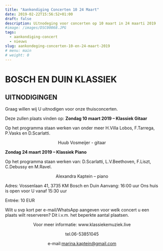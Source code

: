 ```yaml
---
title: "Aankondiging Concerten 10 24 Maart"
date: 2019-02-22T15:56:52+01:00
draft: false
description: Uitnodeging voor concerten op 10 maart in 24 maarti 2019
#image: /images/DSC00068.JPG
tags:
  - aankondiging-concert
  - nieuws
slug: aankondeging-concerten-10-en-24-maart-2019
# menu: main
# weight: 0
---
```


# BOSCH EN DUIN KLASSIEK

## UITNODIGINGEN

Graag willen wij U uitnodigen voor onze thuisconcerten.  

Deze zullen plaats vinden op: 
**Zondag 10 maart 2019 – Klassiek Gitaar**

Op het programma staan werken van onder meer H.Villa Lobos, F.Tarrega, P.Vasks en D.Scarlatti.


<center>Huub Vosmeijer - gitaar</center>


**Zondag 24 maart 2019 – Klassiek Piano**

Op het programma staan werken van: 
D.Scarlatti, L.V.Beethoven, F.Liszt, C.Debussy en M.Ravel.


<center>Alexandra Kaptein – piano</center>




Adres: 		Vossenlaan 41, 3735 KM Bosch en Duin
Aanvang: 	16:00 uur
Ons huis is open voor U vanaf 15:30 uur


Entrée: 10 EUR
 
Wilt u svp kort per e-mail/WhatsApp aangeven voor welk concert u   een plaats wilt reserveren? Dit i.v.m. het beperkte aantal plaatsen.
<center>
Voor meer informatie:
www.klassiekemuziek.live
    
tel.06-53851045

e-mail:marina.kaptein@gmail.com
</center>